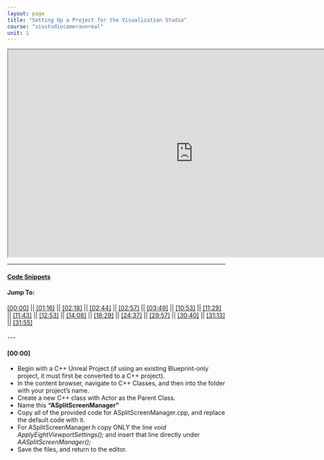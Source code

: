 ```yaml
---
layout: page
title: "Setting Up a Project for the Visualization Studio"
course: "visstudiocameraunreal"
unit: 1
---
```


<iframe src="https://www.youtube.com/embed/ewRKuI49vPQ" name="embed"
width="854" height="480" title="Visualization Studio Unreal Engine Setup Walkthrough" allow="autoplay" allowfullscreen="true"></iframe>

<hr>

<h4> <a href="codesnippets.html" target="_blank">Code Snippets</a></h4>
<h4>Jump To:</h4>
<p1>
<a href="https://www.youtube.com/embed/ewRKuI49vPQ?start=0&autoplay=1" target="embed" allow="autoplay" onclick="document.getElementById('[00:00]').scrollIntoView({ behavior: 'smooth', block: 'center', inline: 'nearest' });" >[00:00]</a>  ||  
<a href="https://www.youtube.com/embed/ewRKuI49vPQ?start=76&autoplay=1" target="embed" allow="autoplay" onclick="document.getElementById('[01:16]').scrollIntoView({ behavior: 'smooth', block: 'end', inline: 'nearest' });" >[01:16]</a>  ||  
<a href="https://www.youtube.com/embed/ewRKuI49vPQ?start=138&autoplay=1" target="embed" allow="autoplay" onclick="document.getElementById('[02:18]').scrollIntoView({ behavior: 'smooth', block: 'end', inline: 'nearest' });" >[02:18]</a>  ||  
<a href="https://www.youtube.com/embed/ewRKuI49vPQ?start=164&autoplay=1" target="embed" allow="autoplay" onclick="document.getElementById('[02:44]').scrollIntoView({ behavior: 'smooth', block: 'end', inline: 'nearest' });" >[02:44]</a>  ||  
<a href="https://www.youtube.com/embed/ewRKuI49vPQ?start=177&autoplay=1" target="embed" allow="autoplay" onclick="document.getElementById('[02:57]').scrollIntoView({ behavior: 'smooth', block: 'end', inline: 'nearest' });" >[02:57]</a>  ||  
<a href="https://www.youtube.com/embed/ewRKuI49vPQ?start=229&autoplay=1" target="embed" allow="autoplay" onclick="document.getElementById('[03:49]').scrollIntoView({ behavior: 'smooth', block: 'end', inline: 'nearest' });" >[03:49]</a>  ||  
<a href="https://www.youtube.com/embed/ewRKuI49vPQ?start=653&autoplay=1" target="embed" allow="autoplay" onclick="document.getElementById('[10:53]').scrollIntoView({ behavior: 'smooth', block: 'end', inline: 'nearest' });" >[10:53]</a>  ||  
<a href="https://www.youtube.com/embed/ewRKuI49vPQ?start=689&autoplay=1" target="embed" allow="autoplay" onclick="document.getElementById('[11:29]').scrollIntoView({ behavior: 'smooth', block: 'end', inline: 'nearest' });" >[11:29]</a>  ||  
<a href="https://www.youtube.com/embed/ewRKuI49vPQ?start=703&autoplay=1" target="embed" allow="autoplay" onclick="document.getElementById('[11:43]').scrollIntoView({ behavior: 'smooth', block: 'end', inline: 'nearest' });" >[11:43]</a>  ||  
<a href="https://www.youtube.com/embed/ewRKuI49vPQ?start=773&autoplay=1" target="embed" allow="autoplay" onclick="document.getElementById('[12:53]').scrollIntoView({ behavior: 'smooth', block: 'end', inline: 'nearest' });" >[12:53]</a>  ||  
<a href="https://www.youtube.com/embed/ewRKuI49vPQ?start=848&autoplay=1" target="embed" allow="autoplay" onclick="document.getElementById('[14:08]').scrollIntoView({ behavior: 'smooth', block: 'end', inline: 'nearest' });" >[14:08]</a>  ||  
<a href="https://www.youtube.com/embed/ewRKuI49vPQ?start=1109&autoplay=1" target="embed" allow="autoplay" onclick="document.getElementById('[18:29]').scrollIntoView({ behavior: 'smooth', block: 'end', inline: 'nearest' });" >[18:29]</a>  ||  
<a href="https://www.youtube.com/embed/ewRKuI49vPQ?start=1477&autoplay=1" target="embed" allow="autoplay" onclick="document.getElementById('[24:37]').scrollIntoView({ behavior: 'smooth', block: 'end', inline: 'nearest' });" >[24:37]</a>  ||  
<a href="https://www.youtube.com/embed/ewRKuI49vPQ?start=1797&autoplay=1" target="embed" allow="autoplay" onclick="document.getElementById('[29:57]').scrollIntoView({ behavior: 'smooth', block: 'end', inline: 'nearest' });" >[29:57]</a>  ||  
<a href="https://www.youtube.com/embed/ewRKuI49vPQ?start=1840&autoplay=1" target="embed" allow="autoplay" onclick="document.getElementById('[30:40]').scrollIntoView({ behavior: 'smooth', block: 'end', inline: 'nearest' });" >[30:40]</a>  ||  
<a href="https://www.youtube.com/embed/ewRKuI49vPQ?start=1873&autoplay=1" target="embed" allow="autoplay" onclick="document.getElementById('[31:13]').scrollIntoView({ behavior: 'smooth', block: 'end', inline: 'nearest' });" >[31:13]</a>  ||  
<a href="https://www.youtube.com/embed/ewRKuI49vPQ?start=1915&autoplay=1" target="embed" allow="autoplay" onclick="document.getElementById('[31:55]').scrollIntoView({ behavior: 'smooth', block: 'center', inline: 'nearest' });" >[31:55]</a><br><br>
</p1>
---

<div style="height: 300px;overflow: scroll;">
<h4>[00:00]</h4>
<ul>
  <li>Begin with a C++ Unreal Project (if using an existing Blueprint-only project, it must first be converted to a C++ project).</li>
  <li>In the content browser, navigate to C++ Classes, and then into the folder with your project’s name.</li>
  <li>Create a new C++ class with Actor as the Parent Class.</li>
  <li>Name this <b>“ASplitScreenManager”</b></li>
  <li>Copy all of the provided code for ASplitScreenManager.cpp, and replace the default code with it.</li>
  <li>For ASplitScreenManager.h copy ONLY the line <em>void ApplyEightViewportSettings();</em> and insert that line directly under <em>AASplitScreenManager();</em></li>
  <li>Save the files, and return to the editor.</li>
</ul>
<p id="[00:00]"></p>
<br><br>

<h4>[01:16]</h4>
<ul>
  <li>Create another C++ class, being sure to check “Show All Classes”</li>
  <li>Search for and select GameInstance as the parent class.</li>
  <li>Name this <b>“VizStudioGameInstance”</b></li>
  <li>Like before, copy all of the provided code for VizStudioGameInstance.cpp, and replace the default code.</li>
  <li>For VizStudioGameInstance.h, only the lines from  <em>public:</em>  to <em>ULocalPlayer…</em>  need to be copied from the provided code and pasted just below <em>GENERATED_BODY()</em> in Visual Studio.</li>
</ul>
<p id="[01:16]"></p>
<br><br>

<h4>[02:18]</h4>
<ul>
  <li>Back in the editor, create one more C++ class, and select GameViewportClient as the parent class.</li>
  <li>Name this <b>“VizStudioGameViewportClient”</b></li>
  <li>This requires no additional code.</li>
</ul>
<p id="[02:18]"></p>
<br><br>

<h4>[02:44]</h4>
<ul>
  <li>Now create a Blueprint class from ASplitScreenManager.</li>
  <li>Name this <b>“ASplitScreenManagerBP”</b></li>
  <li>This should be placed in your project’s Content folder. Go there now.</li>
</ul>
<p id="[02:44]"></p>
<br><br>

<h4>[02:57]</h4>
<ul>
  <li>Now to create a few more Blueprint classes.</li>
  <li>Create a Pawn class, and name it <b>“VizCameraReceiverPawn”</b></li>
  <li>Create a Game Mode Base class, and name it <b>“VizGameMode”</b></li>
  <li>Create another Pawn class, and name it <b>“VizParentPawn”</b></li>
  <li>Finally, create a Player Controller class, and name it <b>“VizPlayerController”</b></li>
</ul>
<p id="[02:57]"></p>
<br><br>

<h4>[03:49]</h4>
<ul>
    <li>Open up the VizGameMode Blueprint.</li>
    <li>Follow along with the video to continue setting up the VizGameMode.</li>
</ul>
<p id="[03:49]"></p>
<br><br>

<h4>[10:53]</h4>
<ul>
  <li>At this point, be sure that the Possess node inside your collapsed Change First Player To A Parent Pawn node has an execute output running to the collapsed node’s Outputs node.
</li>
  <li><em>Even if the collapsed nodes appear to be connected from the Event Graph, they will not be if this change is not made.</em>
</li>
  <li>From here, continue following along with the video to set up Panini Projection in the Construction Script.
</li>
</ul>
<p id="[10:53]"></p>
<br><br>

<h4>[11:29]</h4>
<ul>
  <li>Go to VizGameMode’s Class Defaults, and change the Default Pawn Class to <b>VizCameraReceiverPawn</b>, <em>NOT VizParentPawn</em></li>
  <li>Set the HUD class to None</li>
  <li>With that, the VizGameMode Blueprint is set up.</li>
</ul>
<p id="[11:29]"></p>
<br><br>

<h4>[11:43]</h4>
<ul>
  <li><em>*Technically, this section is optional if you do not plan to move the player in your project, or if you simply do not want vignetting when moving. If that is the case, skip to [14:08].</em></li>
  <li>Now, make a new material named Blur_PP.</li>
  <li>Follow the video closely for steps.</li>
</ul>
<p id="[11:43]"></p>
<br><br>

<h4>[12:53]</h4>
<ul>
  <li>It is important to note that the Input names on the Custom node are case sensitive. For example, “uv” can <b>NOT</b> be changed to “UV” without the code needing to be changed.</li>
  <li>Be sure to replace the default code in the Custom node with the code provided.</li>
</ul>
<p id="[12:53]"></p>
<br><br>

<h4>[14:08]</h4>
<ul>
  <li>Open the VizParentPawn Blueprint.</li>
  <li><em>*If you do not want movement functionality for your player, all you need for the following section is to follow the setup instructions for Event BeginPlay, and connect a GetActorTransform node to the SpawnActor node’s Spawn Transform pin as seen starting at [16:40]. </em></li>
</ul>
<p id="[14:08]"></p>
<br><br>

<h4>[18:29]</h4>
<ul>
  <li><em>*If you do not want vignetting during player movement, skip ahead to [30:40].</em></li>
</ul>
<p id="[18:29]"></p>
<br><br>

<h4>[24:37]</h4>
<ul>
  <li>You do not need to enter these values yet. At [29:57] a compiler error will require that the nodes be refreshed, and the values will be reset to their defaults. Hold off on entering those values for now.</li>
</ul>
<p id="[24:37]"></p>
<br><br>

<h4>[29:57]</h4>
<ul>
  <li>This compiler error is just Unreal not understanding that the old input names in the nodes have been changed. Unfortunately, this does mean that the values will need to be input again after the nodes are refreshed if you entered them earlier.</li>
</ul>
<p id="[29:57]"></p>
<br><br>

<h4>[30:40]</h4>
<ul>
  <li>Back in the VizParentPawn’s EventGraph, set up the Possessed Event.</li>
</ul>
<p id="[30:40]"></p>
<br><br>

<h4>[31:13]</h4>
<ul>
  <li>Now, open the VizCameraReceiverPawn Blueprint, and follow the video to set up the camera for correct use in the Visualization Studio.</li>
</ul>
<p id="[31:13]"></p>
<br><br>

<h4>[31:55]</h4>
<ul>
  <li>Lastly, open the Project Settings, and change the Default GameMode and Game Instance classes to VizGameMode and VizStudioGameInstance, respectively.</li>
</ul>
<p id="[31:55]"></p>
</div>
